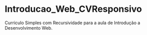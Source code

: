 # Introducao_Web_CVResponsivo
Curriculo Simples com Recursividade para a aula de Introdução a Desenvolvimento Web.
